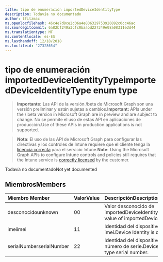 ```yaml
---
title: tipo de enumeración importedDeviceIdentityType
description: Todavía no documentado
author: tfitzmac
ms.openlocfilehash: 46c4e7d8ce2c06a4e806329753920892c0cc46ac
ms.sourcegitcommit: 6a82bf240a3cfc0baabd227349e08a08311e3d44
ms.translationtype: MT
ms.contentlocale: es-ES
ms.lasthandoff: 12/18/2018
ms.locfileid: "27328654"
---
```

# <a name="importeddeviceidentitytype-enum-type"></a><span data-ttu-id="d88ad-103">tipo de enumeración importedDeviceIdentityType</span><span class="sxs-lookup"><span data-stu-id="d88ad-103">importedDeviceIdentityType enum type</span></span>

> <span data-ttu-id="d88ad-104">**Importante:** Las API de la versión /beta de Microsoft Graph son una versión preliminar y están sujetas a cambios.</span><span class="sxs-lookup"><span data-stu-id="d88ad-104">**Important:** APIs under the / beta version in Microsoft Graph are in preview and are subject to change.</span></span> <span data-ttu-id="d88ad-105">No se permite el uso de estas API en aplicaciones de producción.</span><span class="sxs-lookup"><span data-stu-id="d88ad-105">Use of these APIs in production applications is not supported.</span></span>

> <span data-ttu-id="d88ad-106">**Nota:** El uso de las API de Microsoft Graph para configurar las directivas y los controles de Intune requiere que el cliente tenga la [licencia correcta](https://go.microsoft.com/fwlink/?linkid=839381) para el servicio Intune.</span><span class="sxs-lookup"><span data-stu-id="d88ad-106">**Note:** Using the Microsoft Graph APIs to configure Intune controls and policies still requires that the Intune service is [correctly licensed](https://go.microsoft.com/fwlink/?linkid=839381) by the customer.</span></span>

<span data-ttu-id="d88ad-107">Todavía no documentado</span><span class="sxs-lookup"><span data-stu-id="d88ad-107">Not yet documented</span></span>
## <a name="members"></a><span data-ttu-id="d88ad-108">Miembros</span><span class="sxs-lookup"><span data-stu-id="d88ad-108">Members</span></span>
|<span data-ttu-id="d88ad-109">Miembro	</span><span class="sxs-lookup"><span data-stu-id="d88ad-109">Member</span></span>|<span data-ttu-id="d88ad-110">Valor</span><span class="sxs-lookup"><span data-stu-id="d88ad-110">Value</span></span>|<span data-ttu-id="d88ad-111">Descripción</span><span class="sxs-lookup"><span data-stu-id="d88ad-111">Description</span></span>|
|:---|:---|:---|
|<span data-ttu-id="d88ad-112">desconocido</span><span class="sxs-lookup"><span data-stu-id="d88ad-112">unknown</span></span>|<span data-ttu-id="d88ad-113">0</span><span class="sxs-lookup"><span data-stu-id="d88ad-113">0</span></span>|<span data-ttu-id="d88ad-114">Valor desconocido de importedDeviceIdentityType.</span><span class="sxs-lookup"><span data-stu-id="d88ad-114">Unknown value of importedDeviceIdentityType.</span></span>|
|<span data-ttu-id="d88ad-115">imei</span><span class="sxs-lookup"><span data-stu-id="d88ad-115">imei</span></span>|<span data-ttu-id="d88ad-116">1</span><span class="sxs-lookup"><span data-stu-id="d88ad-116">1</span></span>|<span data-ttu-id="d88ad-117">Identidad del dispositivo es del tipo imei.</span><span class="sxs-lookup"><span data-stu-id="d88ad-117">Device Identity is of type imei.</span></span>|
|<span data-ttu-id="d88ad-118">serialNumber</span><span class="sxs-lookup"><span data-stu-id="d88ad-118">serialNumber</span></span>|<span data-ttu-id="d88ad-119">2</span><span class="sxs-lookup"><span data-stu-id="d88ad-119">2</span></span>|<span data-ttu-id="d88ad-120">Identidad del dispositivo es del tipo número de serie.</span><span class="sxs-lookup"><span data-stu-id="d88ad-120">Device Identity is of type serial number.</span></span>|





